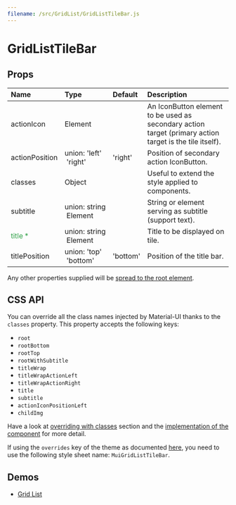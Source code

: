 ```yaml
---
filename: /src/GridList/GridListTileBar.js
---
```


<!--- This documentation is automatically generated, do not try to edit it. -->

# GridListTileBar



## Props

| Name | Type | Default | Description |
|:-----|:-----|:--------|:------------|
| actionIcon | Element |  | An IconButton element to be used as secondary action target (primary action target is the tile itself). |
| actionPosition | union:&nbsp;'left'<br>&nbsp;'right'<br> | 'right' | Position of secondary action IconButton. |
| classes | Object |  | Useful to extend the style applied to components. |
| subtitle | union:&nbsp;string<br>&nbsp;Element<any><br> |  | String or element serving as subtitle (support text). |
| <span style="color: #31a148">title *</span> | union:&nbsp;string<br>&nbsp;Element<any><br> |  | Title to be displayed on tile. |
| titlePosition | union:&nbsp;'top'<br>&nbsp;'bottom'<br> | 'bottom' | Position of the title bar. |

Any other properties supplied will be [spread to the root element](/customization/api#spread).

## CSS API

You can override all the class names injected by Material-UI thanks to the `classes` property.
This property accepts the following keys:
- `root`
- `rootBottom`
- `rootTop`
- `rootWithSubtitle`
- `titleWrap`
- `titleWrapActionLeft`
- `titleWrapActionRight`
- `title`
- `subtitle`
- `actionIconPositionLeft`
- `childImg`

Have a look at [overriding with classes](/customization/overrides#overriding-with-classes) section
and the [implementation of the component](https://github.com/callemall/material-ui/tree/v1-beta/src/GridList/GridListTileBar.js)
for more detail.

If using the `overrides` key of the theme as documented
[here](/customization/themes#customizing-all-instances-of-a-component-type),
you need to use the following style sheet name: `MuiGridListTileBar`.

## Demos

- [Grid List](/demos/grid-list)

